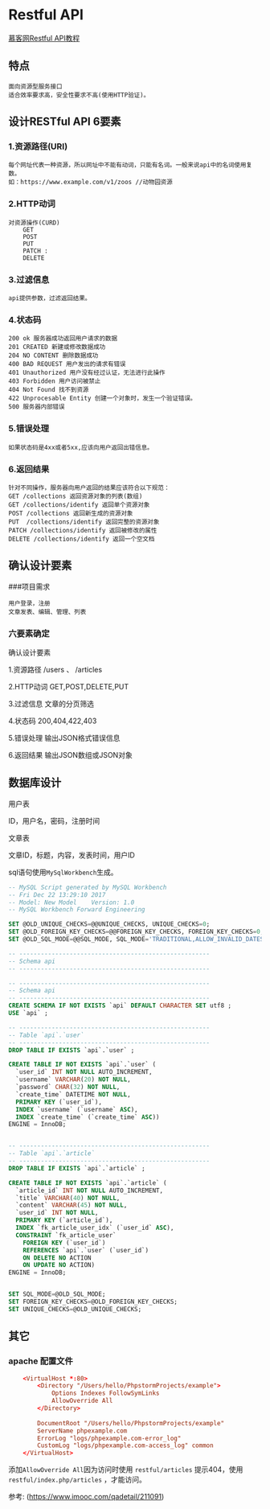 Restful API
===========

[慕客网Restful API教程](https://www.imooc.com/learn/811)  

## 特点
    
    面向资源型服务接口
    适合效率要求高，安全性要求不高(使用HTTP验证)。

## 设计RESTful API 6要素

### 1.资源路径(URI)

	每个网址代表一种资源，所以网址中不能有动词，只能有名词。一般来说api中的名词使用复数。
	如：https://www.example.com/v1/zoos //动物园资源

### 2.HTTP动词
    对资源操作(CURD)
        GET
        POST
        PUT
        PATCH :
        DELETE

### 3.过滤信息

    api提供参数，过滤返回结果。
    
### 4.状态码
    
    200 ok 服务器成功返回用户请求的数据
    201 CREATED 新建或修改数据成功
    204 NO CONTENT 删除数据成功
    400 BAD REQUEST 用户发出的请求有错误
    401 Unauthorized 用户没有经过认证，无法进行此操作
    403 Forbidden 用户访问被禁止
    404 Not Found 找不到资源
    422 Unprocesable Entity 创建一个对象时，发生一个验证错误。
    500 服务器内部错误   
    
### 5.错误处理

    如果状态码是4xx或者5xx,应该向用户返回出错信息。 
      
### 6.返回结果

	针对不同操作，服务器向用户返回的结果应该符合以下规范：
	GET /collections 返回资源对象的列表(数组)
	GET /collections/identify 返回单个资源对象
	POST /collections 返回新生成的资源对象
	PUT  /collections/identify 返回完整的资源对象
	PATCH /collections/identify 返回被修改的属性
	DELETE /collections/identify 返回一个空文档


## 确认设计要素

###项目需求

    用户登录，注册
    文章发表、编辑、管理、列表

### 六要素确定

确认设计要素

1.资源路径
/users 、 /articles

2.HTTP动词
GET,POST,DELETE,PUT

3.过滤信息
文章的分页筛选

4.状态码
200,404,422,403

5.错误处理
输出JSON格式错误信息

6.返回结果
输出JSON数组或JSON对象


## 数据库设计

用户表

ID，用户名，密码，注册时间

文章表

文章ID，标题，内容，发表时间，用户ID


sql语句使用`MySqlWorkbench`生成。

```sql
-- MySQL Script generated by MySQL Workbench
-- Fri Dec 22 13:29:10 2017
-- Model: New Model    Version: 1.0
-- MySQL Workbench Forward Engineering

SET @OLD_UNIQUE_CHECKS=@@UNIQUE_CHECKS, UNIQUE_CHECKS=0;
SET @OLD_FOREIGN_KEY_CHECKS=@@FOREIGN_KEY_CHECKS, FOREIGN_KEY_CHECKS=0;
SET @OLD_SQL_MODE=@@SQL_MODE, SQL_MODE='TRADITIONAL,ALLOW_INVALID_DATES';

-- -----------------------------------------------------
-- Schema api
-- -----------------------------------------------------

-- -----------------------------------------------------
-- Schema api
-- -----------------------------------------------------
CREATE SCHEMA IF NOT EXISTS `api` DEFAULT CHARACTER SET utf8 ;
USE `api` ;

-- -----------------------------------------------------
-- Table `api`.`user`
-- -----------------------------------------------------
DROP TABLE IF EXISTS `api`.`user` ;

CREATE TABLE IF NOT EXISTS `api`.`user` (
  `user_id` INT NOT NULL AUTO_INCREMENT,
  `username` VARCHAR(20) NOT NULL,
  `password` CHAR(32) NOT NULL,
  `create_time` DATETIME NOT NULL,
  PRIMARY KEY (`user_id`),
  INDEX `username` (`username` ASC),
  INDEX `create_time` (`create_time` ASC))
ENGINE = InnoDB;


-- -----------------------------------------------------
-- Table `api`.`article`
-- -----------------------------------------------------
DROP TABLE IF EXISTS `api`.`article` ;

CREATE TABLE IF NOT EXISTS `api`.`article` (
  `article_id` INT NOT NULL AUTO_INCREMENT,
  `title` VARCHAR(40) NOT NULL,
  `content` VARCHAR(45) NOT NULL,
  `user_id` INT NOT NULL,
  PRIMARY KEY (`article_id`),
  INDEX `fk_article_user_idx` (`user_id` ASC),
  CONSTRAINT `fk_article_user`
    FOREIGN KEY (`user_id`)
    REFERENCES `api`.`user` (`user_id`)
    ON DELETE NO ACTION
    ON UPDATE NO ACTION)
ENGINE = InnoDB;


SET SQL_MODE=@OLD_SQL_MODE;
SET FOREIGN_KEY_CHECKS=@OLD_FOREIGN_KEY_CHECKS;
SET UNIQUE_CHECKS=@OLD_UNIQUE_CHECKS;

```

## 其它

### apache 配置文件

```conf
    <VirtualHost *:80>
        <Directory "/Users/hello/PhpstormProjects/example">
            Options Indexes FollowSymLinks
            AllowOverride All
        </Directory>
        
        DocumentRoot "/Users/hello/PhpstormProjects/example"
        ServerName phpexample.com
        ErrorLog "logs/phpexample.com-error_log"
        CustomLog "logs/phpexample.com-access_log" common
    </VirtualHost>
```

添加`AllowOverride All`因为访问时使用 `restful/articles` 提示404，使用 `restful/index.php/articles` ，才能访问。

参考: (https://www.imooc.com/qadetail/211091)

